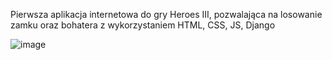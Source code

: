 Pierwsza aplikacja internetowa do gry Heroes III, pozwalająca na losowanie zamku oraz bohatera z wykorzystaniem HTML, CSS, JS, Django

![image](https://user-images.githubusercontent.com/91953879/195148147-ec65085a-d628-4722-abea-11656336bef7.png)
